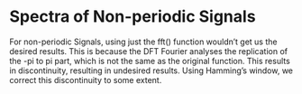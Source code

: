 # Spectra of Non-periodic Signals
For non-periodic Signals, using just the fft() function wouldn’t get us the desired
results. This is because the DFT Fourier analyses the replication of the -pi to
pi part, which is not the same as the original function. This results in discontinuity, resulting in undesired results. Using Hamming’s window, we correct this
discontinuity to some extent.
